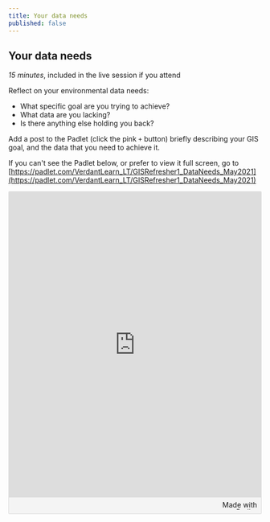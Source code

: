 ```yaml
---
title: Your data needs
published: false
---
```


## Your data needs
*15 minutes*, included in the live session if you attend

Reflect on your environmental data needs:
- What specific goal are you trying to achieve?
- What data are you lacking?
- Is there anything else holding you back?

Add a post to the Padlet (click the pink `+` button) briefly describing your GIS goal, and the data that you need to achieve it.

If you can't see the Padlet below, or prefer to view it full screen, go to [https://padlet.com/VerdantLearn_LT/GISRefresher1_DataNeeds_May2021](https://padlet.com/VerdantLearn_LT/GISRefresher1_DataNeeds_May2021)

<div class="padlet-embed" style="border:1px solid rgba(0,0,0,0.1);border-radius:2px;box-sizing:border-box;overflow:hidden;position:relative;width:100%;background:#F4F4F4"><p style="padding:0;margin:0"><iframe src="https://padlet.com/embed/qu98lamuy4dkqkev" frameborder="0" allow="camera;microphone;geolocation" style="width:100%;height:608px;display:block;padding:0;margin:0"></iframe></p><div style="padding:8px;text-align:right;margin:0;"><a href="https://padlet.com?ref=embed" style="padding:0;margin:0;border:none;display:block;line-height:1;height:16px" target="_blank"><img src="https://padlet.net/embeds/made_with_padlet.png" width="86" height="16" style="padding:0;margin:0;background:none;border:none;display:inline;box-shadow:none" alt="Made with Padlet"></a></div></div>
